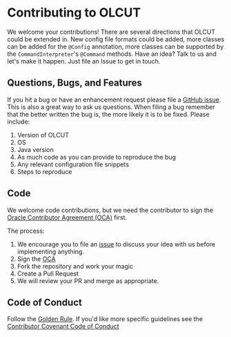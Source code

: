 # Contributing to OLCUT

We welcome your contributions! There are several directions that OLCUT could
be extended in. New config file formats could be added, more classes can be
added for the `@Config` annotation,  more classes can be supported by the
`CommandInterpreter`'s `@Command` methods.  Have an idea? Talk to us and
let's make it happen. Just file an Issue to get in touch.

## Questions, Bugs, and Features

If you hit a bug or have an enhancement request please file a [GitHub issue](https://github.com/oracle/olcut/issues).
This is also a great way to ask us questions. When filing a bug remember that
the better written the bug is, the more likely it is to be fixed. Please include:

1. Version of OLCUT
1. OS
1. Java version
1. As much code as you can provide to reproduce the bug
1. Any relevant configuration file snippets 
1. Steps to reproduce

## Code

We welcome code contributions, but we need the contributor to sign the
[Oracle Contributor Agreement (OCA)](https://www.oracle.com/technetwork/community/oca-486395.html)
first.

The process:

1. We encourage you to file an [issue](https://github.com/oracle/olcut/issues) to discuss your idea with us before implementing anything.
1. Sign the [OCA](https://www.oracle.com/technetwork/community/oca-486395.html)
1. Fork the repository and work your magic
1. Create a Pull Request
1. We will review your PR and merge as appropriate.

## Code of Conduct

Follow the [Golden Rule](https://en.wikipedia.org/wiki/Golden_Rule). If
you'd like more specific guidelines see the
[Contributor Covenant Code of Conduct](https://www.contributor-covenant.org/version/1/4/code-of-conduct.html)
